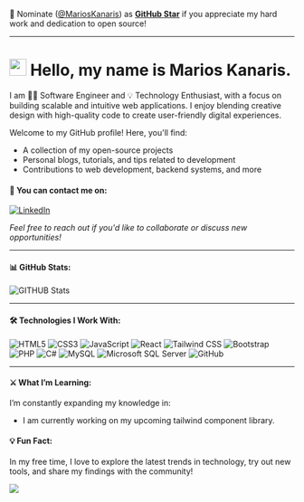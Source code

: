 📢 Nominate ([@MariosKanaris](https://github.com/marioskanaris)) as **[GitHub Star](https://stars.github.com/nominate)** if you appreciate my hard work and dedication to open source!

---

# <img src="https://media.giphy.com/media/hvRJCLFzcasrR4ia7z/giphy.gif" width="30px"> Hello, my name is Marios Kanaris.

I am 🧑‍💻 Software Engineer and 💡 Technology Enthusiast, with a focus on building scalable and intuitive web applications. I enjoy blending creative design with high-quality code to create user-friendly digital experiences.

Welcome to my GitHub profile! Here, you'll find:
- A collection of my open-source projects
- Personal blogs, tutorials, and tips related to development
- Contributions to web development, backend systems, and more

#### 📧 You can contact me on:
[![LinkedIn](https://img.shields.io/badge/LinkedIn-%230077B5.svg?&style=for-the-badge&logo=linkedin&logoColor=white)](https://www.linkedin.com/in/marios-kanaris/)

*Feel free to reach out if you'd like to collaborate or discuss new opportunities!*

---

#### 📊 GitHub Stats:

![GITHUB Stats](https://github-readme-stats.vercel.app/api?username=marioskanaris&show_icons=true&theme=dark)

---

#### 🛠️ Technologies I Work With:

![HTML5](https://img.shields.io/badge/HTML5-E34F26?style=flat-square&logo=html5&logoColor=white)
![CSS3](https://img.shields.io/badge/CSS3-1572B6?style=flat-square&logo=css3&logoColor=white)
![JavaScript](https://img.shields.io/badge/javascript-%23323330.svg?style=flat-square&logo=javascript&logoColor=%23F7DF1E)
![React](https://img.shields.io/badge/react-%2320232a.svg?style=flat-square&logo=react&logoColor=%2361DAFB)
![Tailwind CSS](https://img.shields.io/badge/tailwindcss-%2338B2AC.svg?style=flat-square&logo=tailwind-css&logoColor=white)
![Bootstrap](https://img.shields.io/badge/bootstrap-%23563D7C.svg?style=flat-square&logo=bootstrap&logoColor=white)
![PHP](https://img.shields.io/badge/PHP-777BB4?style=flat-square&logo=php&logoColor=white)
![C#](https://img.shields.io/badge/c%23-%23239120.svg?style=flat-square&logo=c-sharp&logoColor=white)
![MySQL](https://img.shields.io/badge/mysql-%2300f.svg?style=flat-square&logo=mysql&logoColor=white)
![Microsoft SQL Server](https://img.shields.io/badge/Microsoft%20SQL%20Server-CC2927?style=flat-square&logo=microsoft%20sql%20server&logoColor=white)
![GitHub](https://img.shields.io/badge/github-%23121011.svg?style=flat-square&logo=github&logoColor=white)

---

#### ⚔️ What I’m Learning:

I’m constantly expanding my knowledge in:
- I am currently working on my upcoming tailwind component library.

#### 💡 Fun Fact:
In my free time, I love to explore the latest trends in technology, try out new tools, and share my findings with the community!

![](https://hit.yhype.me/github/profile?user_id=your_user_id)
